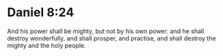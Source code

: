 # Daniel 8:24

And his power shall be mighty, but not by his own power: and he shall destroy wonderfully, and shall prosper, and practise, and shall destroy the mighty and the holy people.